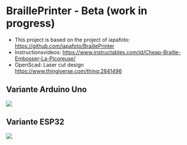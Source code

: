 # BraillePrinter - Beta (work in progress)
- This project is based on the project of iapafoto: https://github.com/iapafoto/BraillePrinter
- Instructionsvideos: https://www.instructables.com/id/Cheap-Braille-Embosser-La-Picoreuse/
- OpenScad: Laser cut design https://www.thingiverse.com/thing:2841496

## Variante Arduino Uno
![](images/VarianteArduinoUno)

## Variante ESP32
![](images/VarianteESP32)
